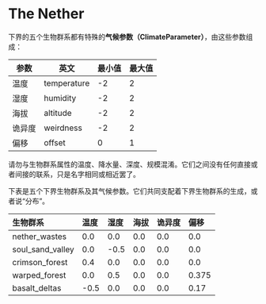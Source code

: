 # The Nether

下界的五个生物群系都有特殊的**气候参数（ClimateParameter）**，由这些参数组成：

| 参数   | 英文        | 最小值 | 最大值 |
| ------ | ----------- | ------ | ------ |
| 温度   | temperature | -2     | 2      |
| 湿度   | humidity    | -2     | 2      |
| 海拔   | altitude    | -2     | 2      |
| 诡异度 | weirdness   | -2     | 2      |
| 偏移   | offset      | 0      | 1      |

请勿与生物群系属性的温度、降水量、深度、规模混淆。它们之间没有任何直接或者间接的联系，只是名字相同或相近罢了。

下表是五个下界生物群系及其气候参数。它们共同支配着下界生物群系的生成，或者说“分布”。

| 生物群系           | 温度 | 湿度 | 海拔 | 诡异度 | 偏移  |
| :----------------- | :--- | :--- | :--- | :----- | :---- |
| nether\_wastes     | 0.0  | 0.0  | 0.0  | 0.0    | 0.0   |
| soul\_sand\_valley | 0.0  | -0.5 | 0.0  | 0.0    | 0.0   |
| crimson\_forest    | 0.4  | 0.0  | 0.0  | 0.0    | 0.0   |
| warped\_forest     | 0.0  | 0.5  | 0.0  | 0.0    | 0.375 |
| basalt\_deltas     | -0.5 | 0.0  | 0.0  | 0.0    | 0.17  |

